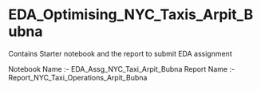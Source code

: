 # EDA_Optimising_NYC_Taxis_Arpit_Bubna
Contains Starter notebook and the report to submit EDA assignment

Notebook Name :- EDA_Assg_NYC_Taxi_Arpit_Bubna
Report Name :- Report_NYC_Taxi_Operations_Arpit_Bubna
